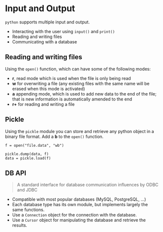 # Input and Output

`python` supports multiple input and output.

- Interacting with the user using `input()` and `print()`
- Reading and writing files
- Communicating with a database

## Reading and writing files

Using the `open()` function, which can have some of the following modes:

- **r**, read mode which is used when the file is only being read 
- **w** for overwriting a file (any existing files with the same name will be erased when this mode is activated) 
- **a** appending mode, which is used to add new data to the end of the file; that is new information is automatically amended to the end 
- **r+** for reading and writing a file

## Pickle

Using the `pickle` module you can store and retrieve any python object in a binary file format. Add a **b** to the `open()` function.

```
f = open("file.data", "wb")

pickle.dump(data, f)
data = pickle.load(f)
```


## DB API

> A standard interface for database communication influences by ODBC and JDBC

- Compatible with most popular databases (MySQL, PostgreSQL, ...)
- Each database type has its own module, but implements largely the same functions.
- Use a `Connection` object for the connection with the database. 
- Use a `Cursor` object for manipulating the database and retrieve the results.


